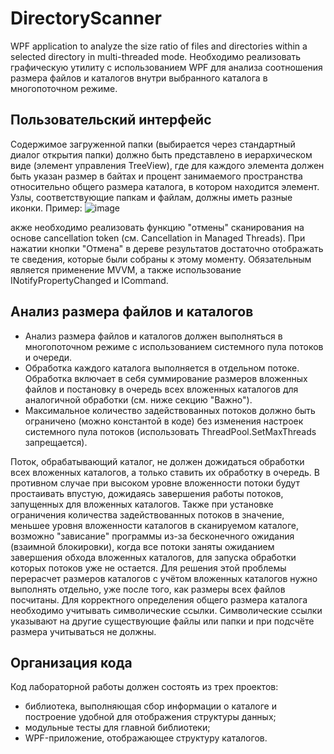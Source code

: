 # DirectoryScanner
WPF application to analyze the size ratio of files and directories within a selected directory in multi-threaded mode.
Необходимо реализовать графическую утилиту с использованием WPF для анализа соотношения размера файлов и каталогов внутри выбранного каталога в многопоточном режиме.

Пользовательский интерфейс
----------------------------
Содержимое загруженной папки (выбирается через стандартный диалог открытия папки) должно быть представлено в иерархическом виде (элемент управления TreeView), где для каждого элемента должен быть указан размер в байтах и процент занимаемого пространства относительно общего размера каталога, в котором находится элемент. Узлы, соответствующие папкам и файлам, должны иметь разные иконки. Пример:
![image](https://user-images.githubusercontent.com/91383472/198673319-d4af47f3-a7c9-4097-93a3-1ad63c81c281.png)

акже необходимо реализовать функцию "отмены" сканирования на основе cancellation token (см. Cancellation in Managed Threads). При нажатии кнопки "Отмена" в дереве результатов достаточно отображать те сведения, которые были собраны к этому моменту.
Обязательным является применение MVVM, а также использование INotifyPropertyChanged и ICommand.

Анализ размера файлов и каталогов
----------------------------------
+ Анализ размера файлов и каталогов должен выполняться в многопоточном режиме с использованием системного пула потоков и очереди. 
+ Обработка каждого каталога выполняется в отдельном потоке. Обработка включает в себя суммирование размеров вложенных файлов и постановку в очередь всех вложенных каталогов для аналогичной обработки (см. ниже секцию "Важно").
+ Максимальное количество задействованных потоков должно быть ограничено (можно константой в коде) без изменения настроек системного пула потоков (использовать ThreadPool.SetMaxThreads запрещается).

Поток, обрабатывающий каталог, не должен дожидаться обработки всех вложенных каталогов, а только ставить их обработку в очередь. В противном случае при высоком уровне вложенности потоки будут простаивать впустую, дожидаясь завершения работы потоков, запущенных для вложенных каталогов.
Также при установке ограничения количества задействованных потоков в значение, меньшее уровня вложенности каталогов в сканируемом каталоге, возможно "зависание" программы из-за бесконечного ожидания (взаимной блокировки), когда все потоки заняты ожиданием завершения обхода вложенных каталогов, для запуска обработки которых потоков уже не остается.
Для решения этой проблемы перерасчет размеров каталогов с учётом вложенных каталогов нужно выполнять отдельно, уже после того, как размеры всех файлов посчитаны.
Для корректного определения общего размера каталога необходимо учитывать символические ссылки. 
Символические ссылки указывают на другие существующие файлы или папки и при подсчёте размера учитываться не должны.

Организация кода
-----------------
Код лабораторной работы должен состоять из трех проектов:
+ библиотека, выполняющая сбор информации о каталоге и построение удобной для отображения структуры данных;
+ модульные тесты для главной библиотеки;
+ WPF-приложение, отображающее структуру каталогов.
